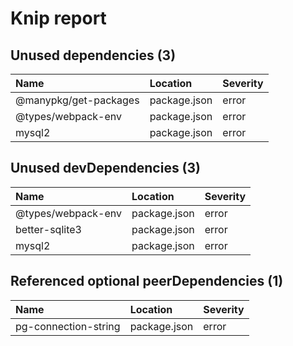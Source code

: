 # Knip report

## Unused dependencies (3)

| Name                  | Location     | Severity |
| :-------------------- | :----------- | :------- |
| @manypkg/get-packages | package.json | error    |
| @types/webpack-env    | package.json | error    |
| mysql2                | package.json | error    |

## Unused devDependencies (3)

| Name               | Location     | Severity |
| :----------------- | :----------- | :------- |
| @types/webpack-env | package.json | error    |
| better-sqlite3     | package.json | error    |
| mysql2             | package.json | error    |

## Referenced optional peerDependencies (1)

| Name                 | Location     | Severity |
| :------------------- | :----------- | :------- |
| pg-connection-string | package.json | error    |

